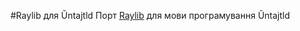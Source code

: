 #Raylib для Ŭntajtld
Порт [Raylib](https://github.com/raysan5/raylib) для мови програмування Ŭntajtld
